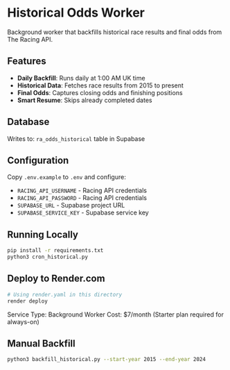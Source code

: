 # Historical Odds Worker

Background worker that backfills historical race results and final odds from The Racing API.

## Features

- **Daily Backfill**: Runs daily at 1:00 AM UK time
- **Historical Data**: Fetches race results from 2015 to present
- **Final Odds**: Captures closing odds and finishing positions
- **Smart Resume**: Skips already completed dates

## Database

Writes to: `ra_odds_historical` table in Supabase

## Configuration

Copy `.env.example` to `.env` and configure:
- `RACING_API_USERNAME` - Racing API credentials
- `RACING_API_PASSWORD` - Racing API credentials
- `SUPABASE_URL` - Supabase project URL
- `SUPABASE_SERVICE_KEY` - Supabase service key

## Running Locally

```bash
pip install -r requirements.txt
python3 cron_historical.py
```

## Deploy to Render.com

```bash
# Using render.yaml in this directory
render deploy
```

Service Type: Background Worker
Cost: $7/month (Starter plan required for always-on)

## Manual Backfill

```bash
python3 backfill_historical.py --start-year 2015 --end-year 2024
```
